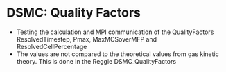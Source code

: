 # DSMC: Quality Factors
* Testing the calculation and MPI communication of the QualityFactors ResolvedTimestep, Pmax, MaxMCSoverMFP and ResolvedCellPercentage
* The values are not compared to the theoretical values from gas kinetic theory. This is done in the Reggie DSMC_QualityFactors

